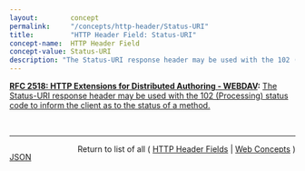 ```yaml
---
layout:        concept
permalink:     "/concepts/http-header/Status-URI"
title:         "HTTP Header Field: Status-URI"
concept-name:  HTTP Header Field
concept-value: Status-URI
description: "The Status-URI response header may be used with the 102 (Processing) status code to inform the client as to the status of a method."
---
```


**[RFC 2518: HTTP Extensions for Distributed Authoring - WEBDAV](/specs/IETF/RFC/2518 "This document specifies a set of methods, headers, and content-types ancillary to HTTP/1.1 for the management of resource properties, creation and management of resource collections, namespace manipulation, and resource locking (collision avoidance)."):** [The Status-URI response header may be used with the 102 (Processing) status code to inform the client as to the status of a method.](http://tools.ietf.org/html/rfc2518#section-9.7 "Read documentation for HTTP Header Field &#34;Status-URI&#34;")

<br/>
<hr/>

<p style="float : left"><a href="./Status-URI.json" title="JSON representing this particular Web Concept value">JSON</a></p>
<p style="text-align: right">Return to list of all ( <a href="../http-header/">HTTP Header Fields</a> | <a href="../">Web Concepts</a> )</p>
